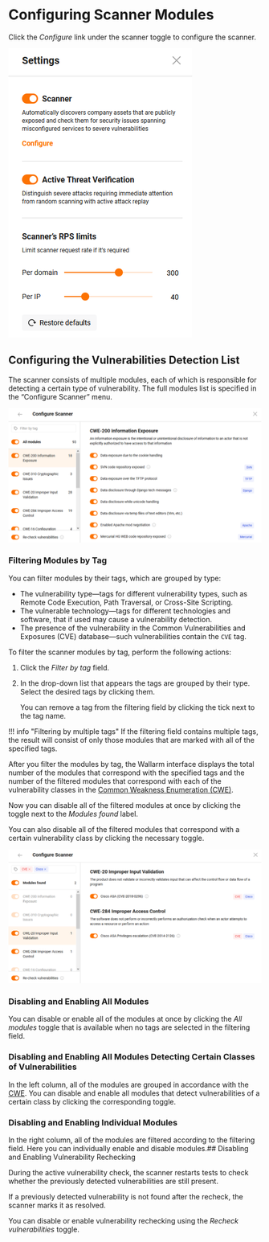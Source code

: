 [link-cwe-about]:       https://cwe.mitre.org/about/index.html

[img-scanner-settings]:    ../../images/user-guides/scanner/configure-scanner.png
[img-scanner-modules]:      ../../images/user-guides/scanner/modules-overview.png
[img-filter-modules]:       ../../images/user-guides/scanner/filter-modules.png


# Configuring Scanner Modules

Click the *Configure* link under the scanner toggle to configure the scanner.

![!Scanner settings][img-scanner-settings]

## Configuring the Vulnerabilities Detection List

The scanner consists of multiple modules, each of which is responsible for detecting a certain type of vulnerability. The full modules list is specified in the “Configure Scanner” menu.

![!Configuring scanner modules][img-scanner-modules]

### Filtering Modules by Tag

You can filter modules by their tags, which are grouped by type:
*   The vulnerability type—tags for different vulnerability types, such as Remote Code Execution, Path Traversal, or Cross-Site Scripting.
*   The vulnerable technology—tags for different technologies and software, that if used may cause a vulnerability detection. 
*   The presence of the vulnerability in the Common Vulnerabilities and Exposures (CVE) database—such vulnerabilities contain the `CVE` tag.

To filter the scanner modules by tag, perform the following actions:
1.  Click the *Filter by tag* field.
2.  In the drop-down list that appears the tags are grouped by their type. Select the desired tags by clicking them. 

    You can remove a tag from the filtering field by clicking the tick next to the tag name.
    
!!! info "Filtering by multiple tags"
    If the filtering field contains multiple tags, the result will consist of only those modules that are marked with all of the specified tags.

After you filter the modules by tag, the Wallarm interface displays the total number of the modules that correspond with the specified tags and the number of the filtered modules that correspond with each of the vulnerability classes in the [Common Weakness Enumeration (CWE)][link-cwe-about].

Now you can disable all of the filtered modules at once by clicking the toggle next to the *Modules found* label.

You can also disable all of the filtered modules that correspond with a certain vulnerability class by clicking the necessary toggle.

![!Filtering scanner modules by tags][img-filter-modules]

###  Disabling and Enabling All Modules

You can disable or enable all of the modules at once by clicking the *All modules* toggle that is available when no tags are selected in the filtering field.

### Disabling and Enabling All Modules Detecting Certain Classes of Vulnerabilities

In the left column, all of the modules are grouped in accordance with the [CWE][link-cwe-about]. You can disable and enable all modules that detect vulnerabilities of a certain class by clicking the corresponding toggle.

### Disabling and Enabling Individual Modules

 In the right column, all of the modules are filtered according to the filtering field. Here you can individually enable and disable modules.## Disabling and Enabling Vulnerability Rechecking

During the active vulnerability check, the scanner restarts tests to check whether the previously detected vulnerabilities are still present.

If a previously detected vulnerability is not found after the recheck, the scanner marks it as resolved.

You can disable or enable vulnerability rechecking using the *Recheck vulnerabilities* toggle.
